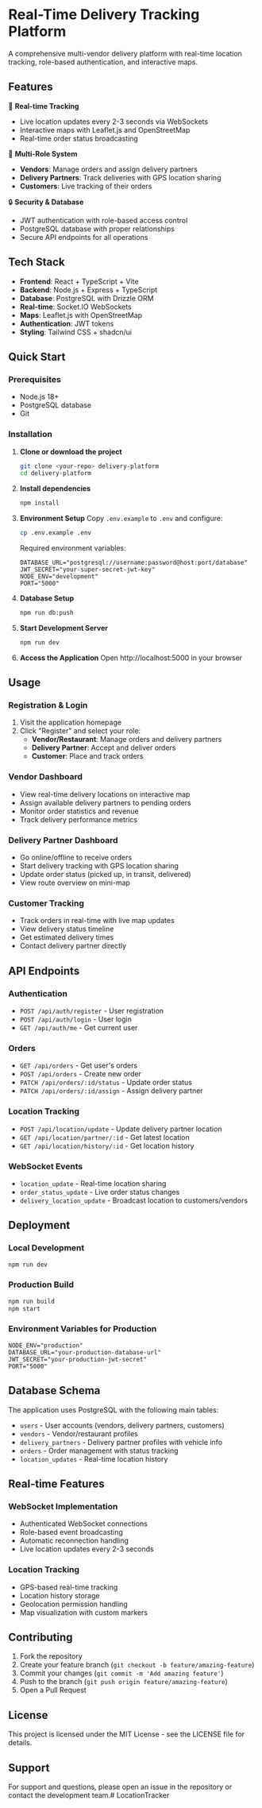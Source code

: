 # Real-Time Delivery Tracking Platform

A comprehensive multi-vendor delivery platform with real-time location tracking, role-based authentication, and interactive maps.

## Features

🚀 **Real-time Tracking**
- Live location updates every 2-3 seconds via WebSockets
- Interactive maps with Leaflet.js and OpenStreetMap
- Real-time order status broadcasting

👥 **Multi-Role System**
- **Vendors**: Manage orders and assign delivery partners
- **Delivery Partners**: Track deliveries with GPS location sharing
- **Customers**: Live tracking of their orders

🔒 **Security & Database**
- JWT authentication with role-based access control
- PostgreSQL database with proper relationships
- Secure API endpoints for all operations

## Tech Stack

- **Frontend**: React + TypeScript + Vite
- **Backend**: Node.js + Express + TypeScript
- **Database**: PostgreSQL with Drizzle ORM
- **Real-time**: Socket.IO WebSockets
- **Maps**: Leaflet.js with OpenStreetMap
- **Authentication**: JWT tokens
- **Styling**: Tailwind CSS + shadcn/ui

## Quick Start

### Prerequisites
- Node.js 18+ 
- PostgreSQL database
- Git

### Installation

1. **Clone or download the project**
   ```bash
   git clone <your-repo> delivery-platform
   cd delivery-platform
   ```

2. **Install dependencies**
   ```bash
   npm install
   ```

3. **Environment Setup**
   Copy `.env.example` to `.env` and configure:
   ```bash
   cp .env.example .env
   ```
   
   Required environment variables:
   ```env
   DATABASE_URL="postgresql://username:password@host:port/database"
   JWT_SECRET="your-super-secret-jwt-key"
   NODE_ENV="development"
   PORT="5000"
   ```

4. **Database Setup**
   ```bash
   npm run db:push
   ```

5. **Start Development Server**
   ```bash
   npm run dev
   ```

6. **Access the Application**
   Open http://localhost:5000 in your browser

## Usage

### Registration & Login
1. Visit the application homepage
2. Click "Register" and select your role:
   - **Vendor/Restaurant**: Manage orders and delivery partners
   - **Delivery Partner**: Accept and deliver orders
   - **Customer**: Place and track orders

### Vendor Dashboard
- View real-time delivery locations on interactive map
- Assign available delivery partners to pending orders
- Monitor order statistics and revenue
- Track delivery performance metrics

### Delivery Partner Dashboard
- Go online/offline to receive orders
- Start delivery tracking with GPS location sharing
- Update order status (picked up, in transit, delivered)
- View route overview on mini-map

### Customer Tracking
- Track orders in real-time with live map updates
- View delivery status timeline
- Get estimated delivery times
- Contact delivery partner directly

## API Endpoints

### Authentication
- `POST /api/auth/register` - User registration
- `POST /api/auth/login` - User login
- `GET /api/auth/me` - Get current user

### Orders
- `GET /api/orders` - Get user's orders
- `POST /api/orders` - Create new order
- `PATCH /api/orders/:id/status` - Update order status
- `PATCH /api/orders/:id/assign` - Assign delivery partner

### Location Tracking
- `POST /api/location/update` - Update delivery partner location
- `GET /api/location/partner/:id` - Get latest location
- `GET /api/location/history/:id` - Get location history

### WebSocket Events
- `location_update` - Real-time location sharing
- `order_status_update` - Live order status changes
- `delivery_location_update` - Broadcast location to customers/vendors

## Deployment

### Local Development
```bash
npm run dev
```

### Production Build
```bash
npm run build
npm start
```

### Environment Variables for Production
```env
NODE_ENV="production"
DATABASE_URL="your-production-database-url"
JWT_SECRET="your-production-jwt-secret"
PORT="5000"
```

## Database Schema

The application uses PostgreSQL with the following main tables:
- `users` - User accounts (vendors, delivery partners, customers)
- `vendors` - Vendor/restaurant profiles
- `delivery_partners` - Delivery partner profiles with vehicle info
- `orders` - Order management with status tracking
- `location_updates` - Real-time location history

## Real-time Features

### WebSocket Implementation
- Authenticated WebSocket connections
- Role-based event broadcasting
- Automatic reconnection handling
- Live location updates every 2-3 seconds

### Location Tracking
- GPS-based real-time tracking
- Location history storage
- Geolocation permission handling
- Map visualization with custom markers

## Contributing

1. Fork the repository
2. Create your feature branch (`git checkout -b feature/amazing-feature`)
3. Commit your changes (`git commit -m 'Add amazing feature'`)
4. Push to the branch (`git push origin feature/amazing-feature`)
5. Open a Pull Request

## License

This project is licensed under the MIT License - see the LICENSE file for details.

## Support

For support and questions, please open an issue in the repository or contact the development team.#   L o c a t i o n T r a c k e r  
 